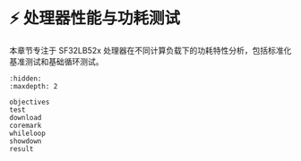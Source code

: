 # ⚡ 处理器性能与功耗测试

本章节专注于 SF32LB52x 处理器在不同计算负载下的功耗特性分析，包括标准化基准测试和基础循环测试。

```{toctree}
:hidden:
:maxdepth: 2

objectives
test
download
coremark
whileloop
showdown
result
```